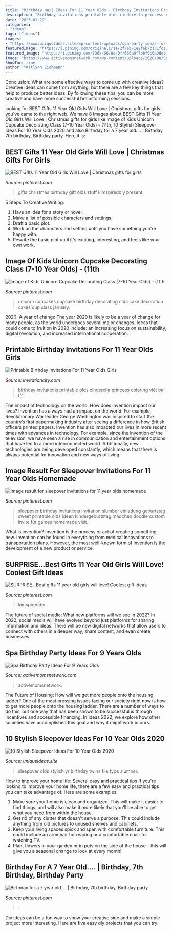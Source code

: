 ```yaml
---
title: "Birthday Nail Ideas For 11 Year Olds - Birthday Invitations Printable Olds Cinderella Princess Coloring Viết Bài Từ"
description: "Birthday invitations printable olds cinderella princess coloring viết bài từ"
date: "2023-01-29"
categories:
- "ideas"
tags: ["ideas"]
images:
- "https://www.uniqueideas.site/wp-content/uploads/spa-party-ideas-for-8-yr-old-girls-remember-this-for-the-twins-via-18.jpg"
featuredImage: "https://i.pinimg.com/originals/1e/2f/eb/1e2feb7c131fc128eb32b9f5e0507114.jpg"
featured_image: "https://i.pinimg.com/736x/66/0a/0f/660a0f7bbf0c0a9dabfaaa8076dfddd9.jpg"
image: "https://www.activemomsnetwork.com/wp-content/uploads/2020/08/Spa-birthday-party-696x464.jpg"
ShowToc: true
author: "Katlynn Eichmann"
---
```



Conclusion: What are some effective ways to come up with creative ideas?
Creative ideas can come from anything, but there are a few key things that help to produce better ideas. By following these tips, you can be more creative and have more successful brainstorming sessions.

	

		
looking for BEST Gifts 11 Year Old Girls Will Love | Christmas gifts for girls you've came to the right web. We have 8 Images about BEST Gifts 11 Year Old Girls Will Love | Christmas gifts for girls like Image of Kids Unicorn Cupcake Decorating Class (7-10 Year Olds) - (11th, 10 Stylish Sleepover Ideas For 10 Year Olds 2020 and also Birthday for a 7 year old.... | Birthday, 7th birthday, Birthday party. Here it is:
		
    
## BEST Gifts 11 Year Old Girls Will Love | Christmas Gifts For Girls

<img loading=lazy src="https://i.pinimg.com/originals/1e/2f/eb/1e2feb7c131fc128eb32b9f5e0507114.jpg" onerror="this.onerror=null;this.src='https://tse3.mm.bing.net/th?id=OIP.EysXa-0VNPo0VfCLVDRjoAHaPG&amp;pid=15.1';" alt="BEST Gifts 11 Year Old Girls Will Love | Christmas gifts for girls">

_Source: pinterest.com_

>gifts christmas birthday gift olds stuff kimspireddiy present. 

	

5 Steps To Creative Writing:
1. Have an idea for a story or novel.
2. Make a list of possible characters and settings.
3. Draft a basic plot.
4. Work on the characters and setting until you have something you're happy with.
5. Rewrite the basic plot until it's exciting, interesting, and feels like your own work.

    
## Image Of Kids Unicorn Cupcake Decorating Class (7-10 Year Olds) - (11th

<img loading=lazy src="https://i.pinimg.com/736x/93/22/35/93223579fb77f9c6ebc1ed816a67560a.jpg" onerror="this.onerror=null;this.src='https://tse2.mm.bing.net/th?id=OIP.acPvUtXwEF9L-9rnNr6ItgHaJ3&amp;pid=15.1';" alt="Image of Kids Unicorn Cupcake Decorating Class (7-10 Year Olds) - (11th">

_Source: pinterest.com_

>unicorn cupcakes cupcake birthday decorating olds cake decoration cakes cup class january. 

	

2020: A year of change
The year 2020 is likely to be a year of change for many people, as the world undergoes several major changes. Ideas that could come to fruition in 2020 include: an increasing focus on sustainability, digital revolution, and increased international cooperation.

    
## Printable Birthday Invitations For 11 Year Olds Girls

<img loading=lazy src="https://www.invitationcity.com/wp-content/uploads/2014/11/printable_birthday_invitations_for_11_year_olds_girls-4.jpg" onerror="this.onerror=null;this.src='https://tse1.mm.bing.net/th?id=OIP.j2taunihVb6Iz1zZeb_45gHaJ-&amp;pid=15.1';" alt="Printable Birthday Invitations For 11 Year Olds Girls">

_Source: invitationcity.com_

>birthday invitations printable olds cinderella princess coloring viết bài từ. 

	

The impact of technology on the world: How does invention impact our lives?
Invention has always had an impact on the world. For example, Revolutionary War leader George Washington was inspired to start the country’s first papermaking industry after seeing a difference in how British officers printed papers. Invention has also impacted our lives in more recent times with advances in technology. For example, since the invention of the television, we have seen a rise in communication and entertainment options that have led to a more interconnected world. Additionally, new technologies are being developed constantly, which means that there is always potential for innovation and new ways of living.

    
## Image Result For Sleepover Invitations For 11 Year Olds Homemade

<img loading=lazy src="https://i.pinimg.com/736x/c6/30/4f/c6304f930213ab9fcde43d319f2c46e1.jpg" onerror="this.onerror=null;this.src='https://tse4.mm.bing.net/th?id=OIP.4iVNORKOb7p8rkcdKA-RzQHaKX&amp;pid=15.1';" alt="Image result for sleepover invitations for 11 year olds homemade">

_Source: pinterest.com_

>sleepover birthday invitations invitation slumber einladung geburtstag sweet printable olds ideen kindergeburtstag mädchen doodle custom invite für games homemade visit. 

	

What is invention?
Invention is the process or act of creating something new. Invention can be found in everything from medical innovations to transportation plans. However, the most well-known form of invention is the development of a new product or service.

    
## SURPRISE...Best Gifts 11 Year Old Girls Will Love! Coolest Gift Ideas

<img loading=lazy src="https://i.pinimg.com/736x/f5/67/73/f567738e68e7f6f47c44f16a69ded3b6.jpg" onerror="this.onerror=null;this.src='https://tse3.mm.bing.net/th?id=OIP.SgxkGY5Us7L-RM6eJECmIwHaPG&amp;pid=15.1';" alt="SURPRISE...Best gifts 11 year old girls will love! Coolest gift ideas">

_Source: pinterest.com_

>kimspireddiy. 

	

The future of social media: What new platforms will we see in 2022?
In 2022, social media will have evolved beyond just platforms for sharing information and ideas. There will be new digital networks that allow users to connect with others in a deeper way, share content, and even create businesses.

    
## Spa Birthday Party Ideas For 9 Years Olds

<img loading=lazy src="https://www.activemomsnetwork.com/wp-content/uploads/2020/08/Spa-birthday-party-696x464.jpg" onerror="this.onerror=null;this.src='https://tse2.mm.bing.net/th?id=OIP.-zbw2PMjjJcrHdLDNF3JWgHaE8&amp;pid=15.1';" alt="Spa Birthday Party Ideas For 9 Years Olds">

_Source: activemomsnetwork.com_

>activemomsnetwork. 

	

The Future of Housing: How will we get more people onto the housing ladder?
One of the most pressing issues facing our society right now is how to get more people onto the housing ladder. There are a number of ways to do this, but one way that has been shown to be successful is through incentives and accessible financing. In Ideas 2022, we explore how other societies have accomplished this goal and why it might work in ours.

    
## 10 Stylish Sleepover Ideas For 10 Year Olds 2020

<img loading=lazy src="https://www.uniqueideas.site/wp-content/uploads/spa-party-ideas-for-8-yr-old-girls-remember-this-for-the-twins-via-18.jpg" onerror="this.onerror=null;this.src='https://tse4.mm.bing.net/th?id=OIP.FHJNYfshfx0gNg3EvGic_QHaLE&amp;pid=15.1';" alt="10 Stylish Sleepover Ideas For 10 Year Olds 2020">

_Source: uniqueideas.site_

>sleepover olds stylish yr birthday twins file type slumber. 

	

How to improve your home life: Several easy and practical tips
If you're looking to improve your home life, there are a few easy and practical tips you can take advantage of. Here are some examples:
1. Make sure your home is clean and organized. This will make it easier to find things, and will also make it more likely that you'll be able to get what you need from within the house.
2. Get rid of any clutter that doesn't serve a purpose. This could include anything from old pictures to unused shelves and cabinets.
3. Keep your living spaces spick and span with comfortable furniture. This could include an armchair for reading or a comfortable chair for watching TV. 
4. Plant flowers in your garden or in pots on the side of the house – this will give you a seasonal change to look at every month! 

    
## Birthday For A 7 Year Old.... | Birthday, 7th Birthday, Birthday Party

<img loading=lazy src="https://i.pinimg.com/736x/66/0a/0f/660a0f7bbf0c0a9dabfaaa8076dfddd9.jpg" onerror="this.onerror=null;this.src='https://tse1.mm.bing.net/th?id=OIP.1tQy2T1z-ew38fnqDwPJgQHaJQ&amp;pid=15.1';" alt="Birthday for a 7 year old.... | Birthday, 7th birthday, Birthday party">

_Source: pinterest.com_

>. 

	

Diy ideas can be a fun way to show your creative side and make a simple project more interesting. Here are five easy diy projects that you can try: 

